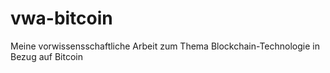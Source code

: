 # vwa-bitcoin
Meine vorwissensschaftliche Arbeit zum Thema Blockchain-Technologie in Bezug auf Bitcoin
